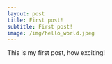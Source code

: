 ```yaml
---
layout: post
title: First post!
subtitle: First post!
image: /img/hello_world.jpeg
---
```


This is my first post, how exciting!
